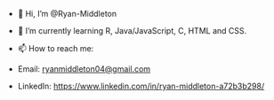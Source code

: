 - 👋 Hi, I’m @Ryan-Middleton

- 🌱 I’m currently learning R, Java/JavaScript, C, HTML and CSS.

- 📫 How to reach me:
- Email: ryanmiddleton04@gmail.com
- LinkedIn: https://www.linkedin.com/in/ryan-middleton-a72b3b298/
